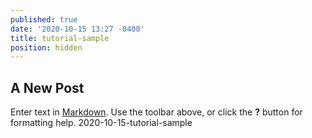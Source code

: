 ```yaml
---
published: true
date: '2020-10-15 13:27 -0400'
title: tutorial-sample
position: hidden
---
```

## A New Post

Enter text in [Markdown](http://daringfireball.net/projects/markdown/). Use the toolbar above, or click the **?** button for formatting help.
2020-10-15-tutorial-sample